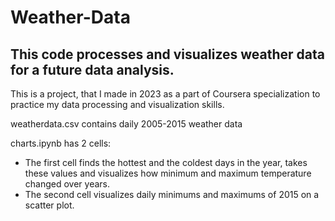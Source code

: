 # Weather-Data

## This code processes and visualizes weather data for a future data analysis.

This is a project, that I made in 2023 as a part of Coursera specialization to practice my data processing and visualization skills.

weatherdata.csv contains daily 2005-2015 weather data

charts.ipynb has 2 cells:
- The first cell finds the hottest and the coldest days in the year, takes these values and visualizes how minimum and maximum temperature changed over years. 
- The second cell visualizes daily minimums and maximums of 2015 on a scatter plot.